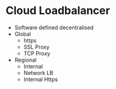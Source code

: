 # Cloud Loadbalancer
- Software defined decentralised
- Global
	 - https
	 - SSL Proxy
	 - TCP Proxy
- Regional
	- Internal
	- Network LB
	- Internal Https
